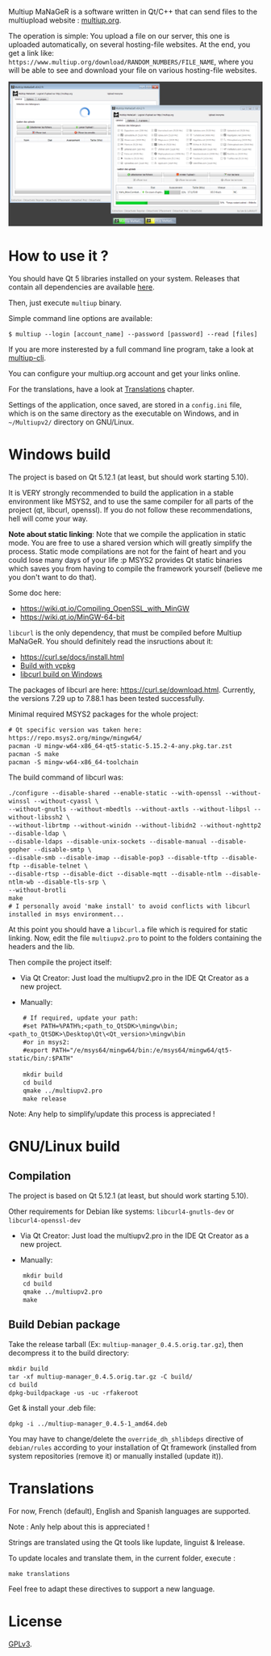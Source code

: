 Multiup MaNaGeR is a software written in Qt/C++ that can send files to the multiupload website : [multiup.org](https://multiup.org/).

The operation is simple: You upload a file on our server, this one is uploaded automatically,
on several hosting-file websites. At the end, you get a link like:
`https://www.multiup.org/download/RANDOM_NUMBERS/FILE_NAME`,
where you will be able to see and download your file on various hosting-file websites.

<img alt="screenshot" src="./doc/prez.png" width="800" />

# How to use it ?

You should have Qt 5 libraries installed on your system.
Releases that contain all dependencies are available [here](https://github.com/ysard/MultiupMaNaGeR/releases).

Then, just execute `multiup` binary.

Simple command line options are available:

    $ multiup --login [account_name] --password [password] --read [files]

If you are more insterested by a full command line program, take a look at
[multiup-cli](https://github.com/ysard/multiup-cli).

You can configure your multiup.org account and get your links online.

For the translations, have a look at
[Translations](https://github.com/ysard/MultiupMaNaGeR#translations) chapter.

Settings of the application, once saved, are stored in a `config.ini` file, which is on the same
directory as the executable on Windows, and in `~/Multiupv2/` directory on GNU/Linux.


# Windows build

The project is based on Qt 5.12.1 (at least, but should work starting 5.10).

It is VERY strongly recommended to build the application in a stable environment
like MSYS2, and to use the same compiler for all parts of the project (qt, libcurl,
openssl). If you do not follow these recommendations, hell will come your way.

**Note about static linking**:
Note that we compile the application in static mode. You are free to use a shared
version which will greatly simplify the process.
Static mode compilations are not for the faint of heart and you could lose many
days of your life :p
MSYS2 provides Qt static binaries which saves you from having to compile the framework
yourself (believe me you don't want to do that).

Some doc here:

- https://wiki.qt.io/Compiling_OpenSSL_with_MinGW
- https://wiki.qt.io/MinGW-64-bit


`libcurl` is the only dependency, that must be compiled before Multiup MaNaGeR.
You should definitely read the insructions about it:

- <https://curl.se/docs/install.html>
- [Build with vcpkg](https://github.com/curl/curl/blob/master/docs/INSTALL.md#building-using-vcpkg)
- [libcurl build on Windows](https://github.com/curl/curl/blob/master/docs/INSTALL.md#windows)

The packages of libcurl are here: https://curl.se/download.html.
Currently, the versions 7.29 up to 7.88.1 has been tested successfully.

Minimal required MSYS2 packages for the whole project:

    # Qt specific version was taken here: https://repo.msys2.org/mingw/mingw64/
    pacman -U mingw-w64-x86_64-qt5-static-5.15.2-4-any.pkg.tar.zst
    pacman -S make
    pacman -S mingw-w64-x86_64-toolchain


The build command of libcurl was:

    ./configure --disable-shared --enable-static --with-openssl --without-winssl --without-cyassl \
    --without-gnutls --without-mbedtls --without-axtls --without-libpsl --without-libssh2 \
    --without-librtmp --without-winidn --without-libidn2 --without-nghttp2 --disable-ldap \
    --disable-ldaps --disable-unix-sockets --disable-manual --disable-gopher --disable-smtp \
    --disable-smb --disable-imap --disable-pop3 --disable-tftp --disable-ftp --disable-telnet \
    --disable-rtsp --disable-dict --disable-mqtt --disable-ntlm --disable-ntlm-wb --disable-tls-srp \
    --without-brotli
    make
    # I personally avoid 'make install' to avoid conflicts with libcurl installed in msys environment...


At this point you should have a `libcurl.a` file which is required for static linking.
Now, edit the file `multiupv2.pro` to point to the folders containing the headers and the lib.


Then compile the project itself:

- Via Qt Creator:
Just load the multiupv2.pro in the IDE Qt Creator as a new project.

- Manually:

```
    # If required, update your path:
    #set PATH=%PATH%;<path_to_QtSDK>\mingw\bin;<path_to_QtSDK>\Desktop\Qt\<Qt_version>\mingw\bin
    #or in msys2:
    #export PATH="/e/msys64/mingw64/bin:/e/msys64/mingw64/qt5-static/bin/:$PATH"

    mkdir build
    cd build
    qmake ../multiupv2.pro
    make release
```

Note: Any help to simplify/update this process is appreciated !

# GNU/Linux build

## Compilation

The project is based on Qt 5.12.1 (at least, but should work starting 5.10).

Other requirements for Debian like systems: `libcurl4-gnutls-dev` or `libcurl4-openssl-dev`

- Via Qt Creator:
Just load the multiupv2.pro in the IDE Qt Creator as a new project.

- Manually:

```
    mkdir build
    cd build
    qmake ../multiupv2.pro
    make
```

## Build Debian package

Take the release tarball (Ex: `multiup-manager_0.4.5.orig.tar.gz`),
then decompress it to the build directory:

    mkdir build
    tar -xf multiup-manager_0.4.5.orig.tar.gz -C build/
    cd build
    dpkg-buildpackage -us -uc -rfakeroot

Get & install your .deb file:

    dpkg -i ../multiup-manager_0.4.5-1_amd64.deb

You may have to change/delete the `override_dh_shlibdeps` directive of `debian/rules`
according to your installation of Qt framework (installed from system repositories
(remove it) or manually installed (update it)).

# Translations

For now, French (default), English and Spanish languages are supported.

Note : Anly help about this is appreciated !

Strings are translated using the Qt tools like lupdate, linguist & lrelease.

To update locales and translate them, in the current folder, execute :

    make translations

Feel free to adapt these directives to support a new language.


# License

[GPLv3](./LICENSE).
